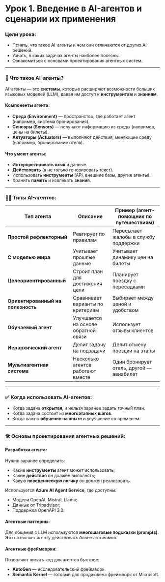 # Урок 1. Введение в AI-агентов и сценарии их применения

### Цели урока:

* Понять, что такое AI-агенты и чем они отличаются от других AI-решений.
* Узнать, в каких задачах агенты наиболее полезны.
* Ознакомиться с основами проектирования агентных систем.

---

### 🤖 Что такое AI-агенты?

AI-агенты — это **системы**, которые расширяют возможности больших языковых моделей (LLM), давая им доступ к **инструментам** и **знаниям**.

#### Компоненты агента:

* **Среда (Environment)** — пространство, где работает агент (например, система бронирования).
* **Сенсоры (Sensors)** — получают информацию из среды (например, цены на билеты).
* **Актуаторы (Actuators)** — выполняют действия, меняющие среду (например, бронирование отеля).

#### Что умеют агенты:

* **Интерпретировать язык** и данные.
* **Действовать** (а не только генерировать текст).
* Использовать **инструменты** (API, внешние базы, другие агенты).
* Хранить **память** и извлекать **знания**.

---

### 🧍️‍♂️ Типы AI-агентов:

| Тип агента                        | Описание                            | Пример (агент-помощник по путешествиям)  |
| --------------------------------- | ----------------------------------- | ---------------------------------------- |
| **Простой рефлекторный**          | Реагирует по правилам               | Пересылает жалобы в службу поддержки     |
| **С моделью мира**                | Учитывает прошлые данные            | Учитывает динамику цен на билеты         |
| **Целеориентированный**           | Строит план для достижения цели     | Планирует поездку с пересадками          |
| **Ориентированный на полезность** | Сравнивает варианты по критериям    | Выбирает между ценой и удобством         |
| **Обучаемый агент**               | Улучшается на основе обратной связи | Использует отзывы клиентов               |
| **Иерархический агент**           | Делит задачу на подзадачи           | Делит отмену поездки на этапы            |
| **Мультиагентная система**        | Несколько агентов работают вместе   | Один бронирует отель, другой — авиабилет |

---

### ✅ Когда использовать AI-агентов:

* Когда задача **открытая**, и нельзя заранее задать точный план.
* Когда задача состоит из **многоэтапных шагов**.
* Когда важно **обучение на опыте** и улучшение со временем.

---

### 🛠️ Основы проектирования агентных решений:

#### Разработка агента:

Нужно заранее определить:

* Какие **инструменты** агент может использовать;
* Какие **действия** он должен выполнять;
* Какую **поведенческую логику** он должен реализовать.

Используется **Azure AI Agent Service**, где доступны:

* Модели OpenAI, Mistral, Llama;
* Данные от Tripadvisor;
* Поддержка OpenAPI 3.0.

#### Агентные паттерны:

Для общения с LLM используются **многошаговые подсказки (prompts)**. Это позволяет агенту действовать более автономно.

#### Агентные фреймворки:

Позволяют писать код для агентов быстрее:

* **AutoGen** — исследовательский фреймворк.
* **Semantic Kernel** — готовый для продакшена фреймворк от Microsoft.
